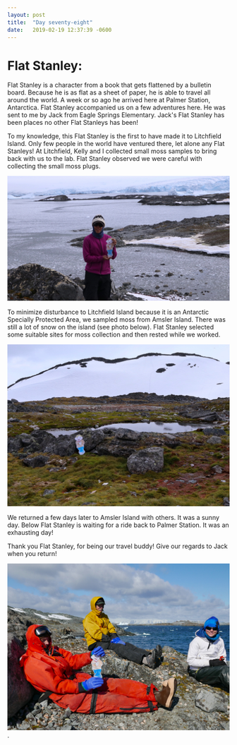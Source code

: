 ```yaml
---
layout: post
title:  "Day seventy-eight"
date:   2019-02-19 12:37:39 -0600
---
```

# Flat Stanley:   
Flat Stanley is a character from a book that gets flattened by a bulletin board. Because he is as flat as a sheet of paper, he is able to travel all around the world. A week or so ago he arrived here at Palmer Station, Antarctica. Flat Stanley accompanied us on a few adventures here. He was sent to me by Jack from Eagle Springs Elementary. Jack's Flat Stanley has been places no other Flat Stanleys has been! 

To my knowledge, this Flat Stanley is the first to have made it to Litchfield Island. Only few people in the world have ventured there, let alone any Flat Stanleys! At Litchfield, Kelly and I collected small moss samples to bring back with us to the lab. Flat Stanley observed we were careful with collecting the small moss plugs.

![Flat Stanley at Litchfield](/assets/blog_photos/190219/IMG_0144.jpg)

To minimize disturbance to Litchfield Island because it is an Antarctic Specially Protected Area, we sampled moss from Amsler Island. There was still a lot of snow on the island (see photo below). Flat Stanley selected some suitable sites for moss collection and then rested while we worked. 

![Flat Stanley at Amsler](/assets/blog_photos/190219/FlatStanley_onAmsler.jpg)

We returned a few days later to Amsler Island with others. It was a sunny day. Below Flat Stanley is waiting for a ride back to Palmer Station. It was an exhausting day!

Thank you Flat Stanley, for being our travel buddy! Give our regards to Jack when you return!

![Flat Stanley waiting to return to Palmer](/assets/blog_photos/190219/FlatStanley_on_Amsler_Pickup.jpg).